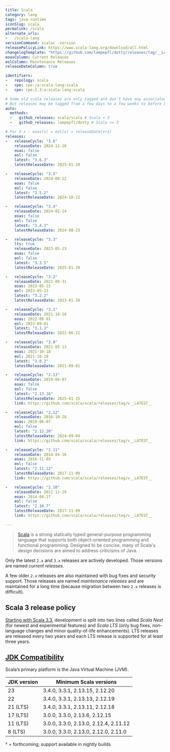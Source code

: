 ```yaml
---
title: Scala
category: lang
tags: java-runtime
iconSlug: scala
permalink: /scala
alternate_urls:
-   /scala-lang
versionCommand: scalac -version
releasePolicyLink: https://www.scala-lang.org/download/all.html
changelogTemplate: "https://github.com/lampepfl/dotty/releases/tag/__LATEST__"
eoasColumn: Current Releases
eolColumn: Maintenance Releases
releaseDateColumn: true

identifiers:
-   repology: scala
-   cpe: cpe:/a:scala-lang:scala
-   cpe: cpe:2.3:a:scala-lang:scala

# Some old scala releases are only tagged and don't have any associated GitHub releases.
# But releases may be tagged from a few days to a few weeks to before being officially released, so overall using GitHub releases is better.
auto:
  methods:
  -   github_releases: scala/scala # Scala < 3
  -   github_releases: lampepfl/dotty # Scala >= 3

# For 3.x : eoas(x) = eol(x) = releaseDate(x+1)
releases:
-   releaseCycle: "3.6"
    releaseDate: 2024-12-10
    eoas: false
    eol: false
    latest: "3.6.3"
    latestReleaseDate: 2025-01-20

-   releaseCycle: "3.5"
    releaseDate: 2024-08-22
    eoas: false
    eol: false
    latest: "3.5.2"
    latestReleaseDate: 2024-10-22

-   releaseCycle: "3.4"
    releaseDate: 2024-02-14
    eoas: false
    eol: false
    latest: "3.4.3"
    latestReleaseDate: 2024-08-23

-   releaseCycle: "3.3"
    lts: true
    releaseDate: 2023-05-23
    eoas: false
    eol: false
    latest: "3.3.5"
    latestReleaseDate: 2025-01-29

-   releaseCycle: "3.2"
    releaseDate: 2022-08-31
    eoas: 2023-05-23
    eol: 2023-05-23
    latest: "3.2.2"
    latestReleaseDate: 2023-01-30

-   releaseCycle: "3.1"
    releaseDate: 2021-10-18
    eoas: 2022-09-01
    eol: 2022-09-01
    latest: "3.1.3"
    latestReleaseDate: 2022-06-21

-   releaseCycle: "3.0"
    releaseDate: 2021-05-13
    eoas: 2021-10-18
    eol: 2021-10-18
    latest: "3.0.2"
    latestReleaseDate: 2021-09-01

-   releaseCycle: "2.13"
    releaseDate: 2019-06-07
    eoas: false
    eol: false
    latest: "2.13.16"
    latestReleaseDate: 2025-01-15
    link: https://github.com/scala/scala/releases/tag/v__LATEST__

-   releaseCycle: "2.12"
    releaseDate: 2016-10-28
    eoas: 2019-06-07
    eol: false
    latest: "2.12.20"
    latestReleaseDate: 2024-09-04
    link: https://github.com/scala/scala/releases/tag/v__LATEST__

-   releaseCycle: "2.11"
    releaseDate: 2014-04-16
    eoas: 2016-11-03
    eol: false
    latest: "2.11.12"
    latestReleaseDate: 2017-11-09
    link: https://github.com/scala/scala/releases/tag/v__LATEST__

-   releaseCycle: "2.10"
    releaseDate: 2012-12-19
    eoas: 2014-04-17
    eol: false
    latest: "2.10.7"
    latestReleaseDate: 2017-11-09
    link: https://github.com/scala/scala/releases/tag/v__LATEST__

---
```


> [Scala](https://www.scala-lang.org/) is a strong statically typed general-purpose programming
> language that supports both object-oriented programming and functional programming. Designed to be
> concise, many of Scala's design decisions are aimed to address criticisms of Java.

Only the latest `2.x` and `3.x` releases are actively developed. Those versions are named _current
releases_.

A few older `2.x` releases are also maintained with bug fixes and security support. Those releases
are named _maintenance releases_ and are maintained for a long time (because migration between two
`2.x` releases is difficult).

## Scala 3 release policy

[Starting with Scala 3.3](https://www.scala-lang.org/blog/2022/08/17/long-term-compatibility-plans.html "Long-term compatibility plans for Scala 3"),
development is split into two lines called _Scala Next_ (for newest and experimental
features) and _Scala LTS_ (only bug fixes, non-language changes and minor
quality-of-life enhancements). LTS releases are released every two years and each LTS
release is supported for at least three years.

## [JDK Compatibility](https://docs.scala-lang.org/overviews/jdk-compatibility/overview.html)

Scala’s primary platform is the Java Virtual Machine (JVM).

| JDK version | Minimum Scala versions                |
| ----------- | ------------------------------------- |
| 23          | 3.4.0, 3.3.1, 2.13.15, 2.12.20        |
| 22          | 3.4.0, 3.3.1, 2.13.13, 2.12.19        |
| 21 (LTS)    | 3.4.0, 3.3.1, 2.13.11, 2.12.18        |
| 17 (LTS)    | 3.0.0, 3.3.0, 2.13.6, 2.12.15         |
| 11 (LTS)    | 3.0.0, 3.3.0, 2.13.0, 2.12.4, 2.11.12 |
| 8 (LTS)     | 3.0.0, 3.3.0, 2.13.0, 2.12.0, 2.11.0  |

† = forthcoming; support available in nightly builds
